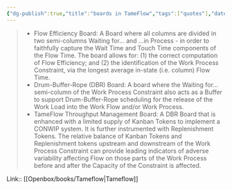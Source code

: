 ```yaml
---
{"dg-publish":true,"title":"boards in TameFlow","tags":["quotes"],"date":"2023-03-02T09:51:10+04:00","modified_at":"2023-07-12T15:51:19+03:00","alias":"boards in TameFlow","dg-path":"/quotes/202303020951.md","permalink":"/quotes/202303020951/","dgPassFrontmatter":true}
---
```



> - Flow Efficiency Board: A Board where all columns are divided in two semi-columns Waiting for… and …in Process - in order to faithfully capture the Wait Time and Touch Time components of the Flow Time. The board allows for: (1) the correct computation of Flow Efficiency; and (2) the identification of the Work Process Constraint, via the longest average in-state (i.e. column) Flow Time.
> - Drum-Buffer-Rope (DBR) Board: A board where the Waiting for… semi-column of the Work Process Constraint also acts as a Buffer to support Drum-Buffer-Rope scheduling for the release of the Work Load into the Work Flow and/or Work Process.
> - TameFlow Throughput Management Board: A DBR Board that is enhanced with a limited supply of Kanban Tokens to implement a CONWIP system. It is further instrumented with Replenishment Tokens. The relative balance of Kanban Tokens and Replenishment tokens upstream and downstream of the Work Process Constraint can provide leading indicators of adverse variability affecting Flow on those parts of the Work Process before and after the Capacity of the Constraint is affected.

Link:: [[Openbox/books/Tameflow|Tameflow]]
